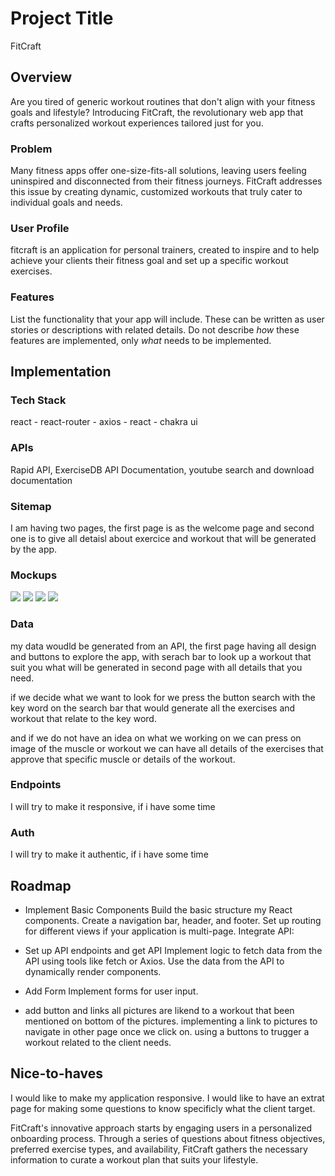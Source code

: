 # Project Title

FitCraft

## Overview

Are you tired of generic workout routines that don't align with your fitness goals and lifestyle? Introducing FitCraft, the revolutionary web app that crafts personalized workout experiences tailored just for you.

### Problem

Many fitness apps offer one-size-fits-all solutions, leaving users feeling uninspired and disconnected from their fitness journeys. FitCraft addresses this issue by creating dynamic, customized workouts that truly cater to individual goals and needs.

### User Profile

fitcraft is an application for personal trainers, created to inspire and to help achieve your clients their fitness goal and set up a specific workout exercises.

### Features

List the functionality that your app will include. These can be written as user stories or descriptions with related details. Do not describe _how_ these features are implemented, only _what_ needs to be implemented.

## Implementation

### Tech Stack

react - react-router - axios - react - chakra ui

### APIs

Rapid API, ExerciseDB API Documentation, youtube search and download documentation

### Sitemap

I am having two pages, the first page is as the welcome page and second one is to give all detaisl about exercice and workout that will be generated by the app.

### Mockups

<img src='./asset/images/1-1.png'><img/>
<img src='./asset/images/2-1.png'><img/>
<img src='./asset/images/3-1.png'><img/>
<img src='./asset/images/4.png'><img/>

### Data

my data woudld be generated from an API, the first page having all design and buttons to explore the app, with serach bar to look up a workout that suit you what will be generated in second page with all details that you need.

if we decide what we want to look for we press the button search with the key word on the search bar that would generate all the exercises and workout that relate to the key word.

and if we do not have an idea on what we working on we can press on image of the muscle or workout we can have all details of the exercises that approve that specific muscle or details of the workout.

### Endpoints

I will try to make it responsive, if i have some time

### Auth

I will try to make it authentic, if i have some time

## Roadmap

- Implement Basic Components
  Build the basic structure my React components.
  Create a navigation bar, header, and footer.
  Set up routing for different views if your application is multi-page.
  Integrate API:

- Set up API endpoints and get API
  Implement logic to fetch data from the API using tools like fetch or Axios.
  Use the data from the API to dynamically render components.

- Add Form
  Implement forms for user input.

- add button and links
  all pictures are likend to a workout that been mentioned on bottom of the pictures.
  implementing a link to pictures to navigate in other page once we click on.
  using a buttons to trugger a workout related to the client needs.

## Nice-to-haves

I would like to make my application responsive.
I would like to have an extrat page for making some questions to know specificly what the client target.

FitCraft's innovative approach starts by engaging users in a personalized onboarding process. Through a series of questions about fitness objectives, preferred exercise types, and availability, FitCraft gathers the necessary information to curate a workout plan that suits your lifestyle.
